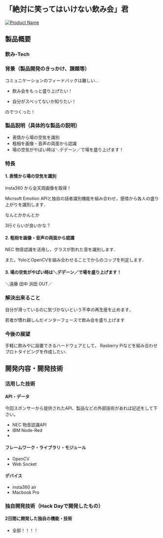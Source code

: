 # `「絶対に笑ってはいけない飲み会」君`

[![Product Name](https://raw.github.com/GabLeRoux/WebMole/master/ressources/WebMole_Youtube_Video.png)](https://www.youtube.com/channel/UC4PtjOfZTbVp9DwtJv82Lzg)

## 製品概要
### 飲み-Tech

### 背景（製品開発のきっかけ、課題等）
コミュニケーションのフィードバックは難しい…

- 飲み会をもっと盛り上げたい！

- 自分がスベってないか知りたい！

のでつくった！

### 製品説明（具体的な製品の説明）
- 表情から場の空気を識別
- 粗相を画像・音声の両面から認識
- 場の空気がやばい時は＼デデーン／で場を盛り上げます！

### 特長

#### 1. 表情から場の空気を識別
insta360 から全天周画像を取得！

Micrsoft Emotion APIと独自の話者識別機能を組み合わせ，感情から各人の盛り上がりを識別します．

なんとかかんとか

3行ぐらいが良いかな？

#### 2. 粗相を画像・音声の両面から認識
NEC 物音認識を活用し，グラスが割れた音を識別します．

また，YoloとOpenCVを組み合わせることでからのコップを判定します．

#### 3. 場の空気がやばい時は＼デデーン／で場を盛り上げます！

＼遠藤 田中 浜田 OUT／

### 解決出来ること
自分が滑っているのに気づかないという不幸の再生産を止めます，

若者が慣れ親しんだインターフェースで飲み会を盛り上げます

### 今後の展望
手軽に飲みやに設置できるハードウェアとして，
Rasberry Piなどを組み合わせプロトタイピングを作成したい．

## 開発内容・開発技術
### 活用した技術
#### API・データ
今回スポンサーから提供されたAPI、製品などの外部技術があれば記述をして下さい。

* NEC 物音認識API
* IBM Node-Red
*

#### フレームワーク・ライブラリ・モジュール
* OpenCV
* Web Socket

#### デバイス
* insta360 air
* Macbook Pro

### 独自開発技術（Hack Dayで開発したもの）
#### 2日間に開発した独自の機能・技術
* 全部！！！！
